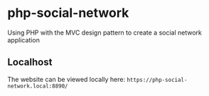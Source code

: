 # php-social-network
Using PHP with the MVC design pattern to create a social network application

## Localhost
The website can be viewed locally here: `https://php-social-network.local:8890/`
